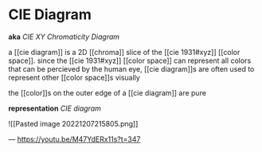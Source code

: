 # CIE Diagram

**aka** _CIE XY Chromaticity Diagram_

a [[cie diagram]] is a 2D [[chroma]] slice of the [[cie 1931#xyz]] [[color space]]. since the [[cie 1931#xyz]] [[color space]] can represent all colors that can be percieved by the human eye, [[cie diagram]]s are often used to represent other [[color space]]s visually

the [[color]]s on the outer edge of a [[cie diagram]] are pure

**representation** _CIE diagram_

![[Pasted image 20221207215805.png]]

&mdash; https://youtu.be/M47YdERx11s?t=347
